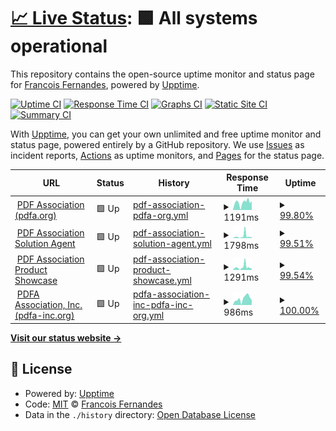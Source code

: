 # [📈 Live Status](https://fernanfs.github.io/www.pdfa.org-monitoring): <!--live status--> **🟩 All systems operational**

This repository contains the open-source uptime monitor and status page for [Francois Fernandes](https://fernanfs.github.io/www.pdfa.org-monitoring), powered by [Upptime](https://github.com/upptime/upptime).

[![Uptime CI](https://github.com/fernanfs/www.pdfa.org-monitoring/workflows/Uptime%20CI/badge.svg)](https://github.com/fernanfs/www.pdfa.org-monitoring/actions?query=workflow%3A%22Uptime+CI%22)
[![Response Time CI](https://github.com/fernanfs/www.pdfa.org-monitoring/workflows/Response%20Time%20CI/badge.svg)](https://github.com/fernanfs/www.pdfa.org-monitoring/actions?query=workflow%3A%22Response+Time+CI%22)
[![Graphs CI](https://github.com/fernanfs/www.pdfa.org-monitoring/workflows/Graphs%20CI/badge.svg)](https://github.com/fernanfs/www.pdfa.org-monitoring/actions?query=workflow%3A%22Graphs+CI%22)
[![Static Site CI](https://github.com/fernanfs/www.pdfa.org-monitoring/workflows/Static%20Site%20CI/badge.svg)](https://github.com/fernanfs/www.pdfa.org-monitoring/actions?query=workflow%3A%22Static+Site+CI%22)
[![Summary CI](https://github.com/fernanfs/www.pdfa.org-monitoring/workflows/Summary%20CI/badge.svg)](https://github.com/fernanfs/www.pdfa.org-monitoring/actions?query=workflow%3A%22Summary+CI%22)

With [Upptime](https://upptime.js.org), you can get your own unlimited and free uptime monitor and status page, powered entirely by a GitHub repository. We use [Issues](https://github.com/fernanfs/www.pdfa.org-monitoring/issues) as incident reports, [Actions](https://github.com/fernanfs/www.pdfa.org-monitoring/actions) as uptime monitors, and [Pages](https://fernanfs.github.io/www.pdfa.org-monitoring) for the status page.

<!--start: status pages-->
<!-- This summary is generated by Upptime (https://github.com/upptime/upptime) -->
<!-- Do not edit this manually, your changes will be overwritten -->
<!-- prettier-ignore -->
| URL | Status | History | Response Time | Uptime |
| --- | ------ | ------- | ------------- | ------ |
| <img alt="" src="https://icons.duckduckgo.com/ip3/www.pdfa.org.ico" height="13"> [PDF Association (pdfa.org)](https://www.pdfa.org) | 🟩 Up | [pdf-association-pdfa-org.yml](https://github.com/fernanfs/www.pdfa.org-monitoring/commits/HEAD/history/pdf-association-pdfa-org.yml) | <details><summary><img alt="Response time graph" src="./graphs/pdf-association-pdfa-org/response-time-week.png" height="20"> 1191ms</summary><br><a href="https://status.pdfa.org/history/pdf-association-pdfa-org"><img alt="Response time 1411" src="https://img.shields.io/endpoint?url=https%3A%2F%2Fraw.githubusercontent.com%2Ffernanfs%2Fwww.pdfa.org-monitoring%2FHEAD%2Fapi%2Fpdf-association-pdfa-org%2Fresponse-time.json"></a><br><a href="https://status.pdfa.org/history/pdf-association-pdfa-org"><img alt="24-hour response time 1406" src="https://img.shields.io/endpoint?url=https%3A%2F%2Fraw.githubusercontent.com%2Ffernanfs%2Fwww.pdfa.org-monitoring%2FHEAD%2Fapi%2Fpdf-association-pdfa-org%2Fresponse-time-day.json"></a><br><a href="https://status.pdfa.org/history/pdf-association-pdfa-org"><img alt="7-day response time 1191" src="https://img.shields.io/endpoint?url=https%3A%2F%2Fraw.githubusercontent.com%2Ffernanfs%2Fwww.pdfa.org-monitoring%2FHEAD%2Fapi%2Fpdf-association-pdfa-org%2Fresponse-time-week.json"></a><br><a href="https://status.pdfa.org/history/pdf-association-pdfa-org"><img alt="30-day response time 1337" src="https://img.shields.io/endpoint?url=https%3A%2F%2Fraw.githubusercontent.com%2Ffernanfs%2Fwww.pdfa.org-monitoring%2FHEAD%2Fapi%2Fpdf-association-pdfa-org%2Fresponse-time-month.json"></a><br><a href="https://status.pdfa.org/history/pdf-association-pdfa-org"><img alt="1-year response time 1563" src="https://img.shields.io/endpoint?url=https%3A%2F%2Fraw.githubusercontent.com%2Ffernanfs%2Fwww.pdfa.org-monitoring%2FHEAD%2Fapi%2Fpdf-association-pdfa-org%2Fresponse-time-year.json"></a></details> | <details><summary><a href="https://status.pdfa.org/history/pdf-association-pdfa-org">99.80%</a></summary><a href="https://status.pdfa.org/history/pdf-association-pdfa-org"><img alt="All-time uptime 99.95%" src="https://img.shields.io/endpoint?url=https%3A%2F%2Fraw.githubusercontent.com%2Ffernanfs%2Fwww.pdfa.org-monitoring%2FHEAD%2Fapi%2Fpdf-association-pdfa-org%2Fuptime.json"></a><br><a href="https://status.pdfa.org/history/pdf-association-pdfa-org"><img alt="24-hour uptime 100.00%" src="https://img.shields.io/endpoint?url=https%3A%2F%2Fraw.githubusercontent.com%2Ffernanfs%2Fwww.pdfa.org-monitoring%2FHEAD%2Fapi%2Fpdf-association-pdfa-org%2Fuptime-day.json"></a><br><a href="https://status.pdfa.org/history/pdf-association-pdfa-org"><img alt="7-day uptime 99.80%" src="https://img.shields.io/endpoint?url=https%3A%2F%2Fraw.githubusercontent.com%2Ffernanfs%2Fwww.pdfa.org-monitoring%2FHEAD%2Fapi%2Fpdf-association-pdfa-org%2Fuptime-week.json"></a><br><a href="https://status.pdfa.org/history/pdf-association-pdfa-org"><img alt="30-day uptime 99.80%" src="https://img.shields.io/endpoint?url=https%3A%2F%2Fraw.githubusercontent.com%2Ffernanfs%2Fwww.pdfa.org-monitoring%2FHEAD%2Fapi%2Fpdf-association-pdfa-org%2Fuptime-month.json"></a><br><a href="https://status.pdfa.org/history/pdf-association-pdfa-org"><img alt="1-year uptime 99.97%" src="https://img.shields.io/endpoint?url=https%3A%2F%2Fraw.githubusercontent.com%2Ffernanfs%2Fwww.pdfa.org-monitoring%2FHEAD%2Fapi%2Fpdf-association-pdfa-org%2Fuptime-year.json"></a></details>
| <img alt="" src="https://icons.duckduckgo.com/ip3/www.pdfa.org.ico" height="13"> [PDF Association Solution Agent](https://www.pdfa.org/solution-agent/) | 🟩 Up | [pdf-association-solution-agent.yml](https://github.com/fernanfs/www.pdfa.org-monitoring/commits/HEAD/history/pdf-association-solution-agent.yml) | <details><summary><img alt="Response time graph" src="./graphs/pdf-association-solution-agent/response-time-week.png" height="20"> 1798ms</summary><br><a href="https://status.pdfa.org/history/pdf-association-solution-agent"><img alt="Response time 946" src="https://img.shields.io/endpoint?url=https%3A%2F%2Fraw.githubusercontent.com%2Ffernanfs%2Fwww.pdfa.org-monitoring%2FHEAD%2Fapi%2Fpdf-association-solution-agent%2Fresponse-time.json"></a><br><a href="https://status.pdfa.org/history/pdf-association-solution-agent"><img alt="24-hour response time 1194" src="https://img.shields.io/endpoint?url=https%3A%2F%2Fraw.githubusercontent.com%2Ffernanfs%2Fwww.pdfa.org-monitoring%2FHEAD%2Fapi%2Fpdf-association-solution-agent%2Fresponse-time-day.json"></a><br><a href="https://status.pdfa.org/history/pdf-association-solution-agent"><img alt="7-day response time 1798" src="https://img.shields.io/endpoint?url=https%3A%2F%2Fraw.githubusercontent.com%2Ffernanfs%2Fwww.pdfa.org-monitoring%2FHEAD%2Fapi%2Fpdf-association-solution-agent%2Fresponse-time-week.json"></a><br><a href="https://status.pdfa.org/history/pdf-association-solution-agent"><img alt="30-day response time 1176" src="https://img.shields.io/endpoint?url=https%3A%2F%2Fraw.githubusercontent.com%2Ffernanfs%2Fwww.pdfa.org-monitoring%2FHEAD%2Fapi%2Fpdf-association-solution-agent%2Fresponse-time-month.json"></a><br><a href="https://status.pdfa.org/history/pdf-association-solution-agent"><img alt="1-year response time 1013" src="https://img.shields.io/endpoint?url=https%3A%2F%2Fraw.githubusercontent.com%2Ffernanfs%2Fwww.pdfa.org-monitoring%2FHEAD%2Fapi%2Fpdf-association-solution-agent%2Fresponse-time-year.json"></a></details> | <details><summary><a href="https://status.pdfa.org/history/pdf-association-solution-agent">99.51%</a></summary><a href="https://status.pdfa.org/history/pdf-association-solution-agent"><img alt="All-time uptime 99.95%" src="https://img.shields.io/endpoint?url=https%3A%2F%2Fraw.githubusercontent.com%2Ffernanfs%2Fwww.pdfa.org-monitoring%2FHEAD%2Fapi%2Fpdf-association-solution-agent%2Fuptime.json"></a><br><a href="https://status.pdfa.org/history/pdf-association-solution-agent"><img alt="24-hour uptime 100.00%" src="https://img.shields.io/endpoint?url=https%3A%2F%2Fraw.githubusercontent.com%2Ffernanfs%2Fwww.pdfa.org-monitoring%2FHEAD%2Fapi%2Fpdf-association-solution-agent%2Fuptime-day.json"></a><br><a href="https://status.pdfa.org/history/pdf-association-solution-agent"><img alt="7-day uptime 99.51%" src="https://img.shields.io/endpoint?url=https%3A%2F%2Fraw.githubusercontent.com%2Ffernanfs%2Fwww.pdfa.org-monitoring%2FHEAD%2Fapi%2Fpdf-association-solution-agent%2Fuptime-week.json"></a><br><a href="https://status.pdfa.org/history/pdf-association-solution-agent"><img alt="30-day uptime 99.74%" src="https://img.shields.io/endpoint?url=https%3A%2F%2Fraw.githubusercontent.com%2Ffernanfs%2Fwww.pdfa.org-monitoring%2FHEAD%2Fapi%2Fpdf-association-solution-agent%2Fuptime-month.json"></a><br><a href="https://status.pdfa.org/history/pdf-association-solution-agent"><img alt="1-year uptime 99.97%" src="https://img.shields.io/endpoint?url=https%3A%2F%2Fraw.githubusercontent.com%2Ffernanfs%2Fwww.pdfa.org-monitoring%2FHEAD%2Fapi%2Fpdf-association-solution-agent%2Fuptime-year.json"></a></details>
| <img alt="" src="https://icons.duckduckgo.com/ip3/www.pdfa.org.ico" height="13"> [PDF Association Product Showcase](https://www.pdfa.org/products/) | 🟩 Up | [pdf-association-product-showcase.yml](https://github.com/fernanfs/www.pdfa.org-monitoring/commits/HEAD/history/pdf-association-product-showcase.yml) | <details><summary><img alt="Response time graph" src="./graphs/pdf-association-product-showcase/response-time-week.png" height="20"> 1291ms</summary><br><a href="https://status.pdfa.org/history/pdf-association-product-showcase"><img alt="Response time 880" src="https://img.shields.io/endpoint?url=https%3A%2F%2Fraw.githubusercontent.com%2Ffernanfs%2Fwww.pdfa.org-monitoring%2FHEAD%2Fapi%2Fpdf-association-product-showcase%2Fresponse-time.json"></a><br><a href="https://status.pdfa.org/history/pdf-association-product-showcase"><img alt="24-hour response time 872" src="https://img.shields.io/endpoint?url=https%3A%2F%2Fraw.githubusercontent.com%2Ffernanfs%2Fwww.pdfa.org-monitoring%2FHEAD%2Fapi%2Fpdf-association-product-showcase%2Fresponse-time-day.json"></a><br><a href="https://status.pdfa.org/history/pdf-association-product-showcase"><img alt="7-day response time 1291" src="https://img.shields.io/endpoint?url=https%3A%2F%2Fraw.githubusercontent.com%2Ffernanfs%2Fwww.pdfa.org-monitoring%2FHEAD%2Fapi%2Fpdf-association-product-showcase%2Fresponse-time-week.json"></a><br><a href="https://status.pdfa.org/history/pdf-association-product-showcase"><img alt="30-day response time 1002" src="https://img.shields.io/endpoint?url=https%3A%2F%2Fraw.githubusercontent.com%2Ffernanfs%2Fwww.pdfa.org-monitoring%2FHEAD%2Fapi%2Fpdf-association-product-showcase%2Fresponse-time-month.json"></a><br><a href="https://status.pdfa.org/history/pdf-association-product-showcase"><img alt="1-year response time 962" src="https://img.shields.io/endpoint?url=https%3A%2F%2Fraw.githubusercontent.com%2Ffernanfs%2Fwww.pdfa.org-monitoring%2FHEAD%2Fapi%2Fpdf-association-product-showcase%2Fresponse-time-year.json"></a></details> | <details><summary><a href="https://status.pdfa.org/history/pdf-association-product-showcase">99.54%</a></summary><a href="https://status.pdfa.org/history/pdf-association-product-showcase"><img alt="All-time uptime 99.96%" src="https://img.shields.io/endpoint?url=https%3A%2F%2Fraw.githubusercontent.com%2Ffernanfs%2Fwww.pdfa.org-monitoring%2FHEAD%2Fapi%2Fpdf-association-product-showcase%2Fuptime.json"></a><br><a href="https://status.pdfa.org/history/pdf-association-product-showcase"><img alt="24-hour uptime 100.00%" src="https://img.shields.io/endpoint?url=https%3A%2F%2Fraw.githubusercontent.com%2Ffernanfs%2Fwww.pdfa.org-monitoring%2FHEAD%2Fapi%2Fpdf-association-product-showcase%2Fuptime-day.json"></a><br><a href="https://status.pdfa.org/history/pdf-association-product-showcase"><img alt="7-day uptime 99.54%" src="https://img.shields.io/endpoint?url=https%3A%2F%2Fraw.githubusercontent.com%2Ffernanfs%2Fwww.pdfa.org-monitoring%2FHEAD%2Fapi%2Fpdf-association-product-showcase%2Fuptime-week.json"></a><br><a href="https://status.pdfa.org/history/pdf-association-product-showcase"><img alt="30-day uptime 99.75%" src="https://img.shields.io/endpoint?url=https%3A%2F%2Fraw.githubusercontent.com%2Ffernanfs%2Fwww.pdfa.org-monitoring%2FHEAD%2Fapi%2Fpdf-association-product-showcase%2Fuptime-month.json"></a><br><a href="https://status.pdfa.org/history/pdf-association-product-showcase"><img alt="1-year uptime 99.97%" src="https://img.shields.io/endpoint?url=https%3A%2F%2Fraw.githubusercontent.com%2Ffernanfs%2Fwww.pdfa.org-monitoring%2FHEAD%2Fapi%2Fpdf-association-product-showcase%2Fuptime-year.json"></a></details>
| <img alt="" src="https://icons.duckduckgo.com/ip3/pdfa-inc.org.ico" height="13"> [PDFA Association, Inc. (pdfa-inc.org)](https://pdfa-inc.org) | 🟩 Up | [pdfa-association-inc-pdfa-inc-org.yml](https://github.com/fernanfs/www.pdfa.org-monitoring/commits/HEAD/history/pdfa-association-inc-pdfa-inc-org.yml) | <details><summary><img alt="Response time graph" src="./graphs/pdfa-association-inc-pdfa-inc-org/response-time-week.png" height="20"> 986ms</summary><br><a href="https://status.pdfa.org/history/pdfa-association-inc-pdfa-inc-org"><img alt="Response time 1079" src="https://img.shields.io/endpoint?url=https%3A%2F%2Fraw.githubusercontent.com%2Ffernanfs%2Fwww.pdfa.org-monitoring%2FHEAD%2Fapi%2Fpdfa-association-inc-pdfa-inc-org%2Fresponse-time.json"></a><br><a href="https://status.pdfa.org/history/pdfa-association-inc-pdfa-inc-org"><img alt="24-hour response time 733" src="https://img.shields.io/endpoint?url=https%3A%2F%2Fraw.githubusercontent.com%2Ffernanfs%2Fwww.pdfa.org-monitoring%2FHEAD%2Fapi%2Fpdfa-association-inc-pdfa-inc-org%2Fresponse-time-day.json"></a><br><a href="https://status.pdfa.org/history/pdfa-association-inc-pdfa-inc-org"><img alt="7-day response time 986" src="https://img.shields.io/endpoint?url=https%3A%2F%2Fraw.githubusercontent.com%2Ffernanfs%2Fwww.pdfa.org-monitoring%2FHEAD%2Fapi%2Fpdfa-association-inc-pdfa-inc-org%2Fresponse-time-week.json"></a><br><a href="https://status.pdfa.org/history/pdfa-association-inc-pdfa-inc-org"><img alt="30-day response time 1014" src="https://img.shields.io/endpoint?url=https%3A%2F%2Fraw.githubusercontent.com%2Ffernanfs%2Fwww.pdfa.org-monitoring%2FHEAD%2Fapi%2Fpdfa-association-inc-pdfa-inc-org%2Fresponse-time-month.json"></a><br><a href="https://status.pdfa.org/history/pdfa-association-inc-pdfa-inc-org"><img alt="1-year response time 1097" src="https://img.shields.io/endpoint?url=https%3A%2F%2Fraw.githubusercontent.com%2Ffernanfs%2Fwww.pdfa.org-monitoring%2FHEAD%2Fapi%2Fpdfa-association-inc-pdfa-inc-org%2Fresponse-time-year.json"></a></details> | <details><summary><a href="https://status.pdfa.org/history/pdfa-association-inc-pdfa-inc-org">100.00%</a></summary><a href="https://status.pdfa.org/history/pdfa-association-inc-pdfa-inc-org"><img alt="All-time uptime 99.98%" src="https://img.shields.io/endpoint?url=https%3A%2F%2Fraw.githubusercontent.com%2Ffernanfs%2Fwww.pdfa.org-monitoring%2FHEAD%2Fapi%2Fpdfa-association-inc-pdfa-inc-org%2Fuptime.json"></a><br><a href="https://status.pdfa.org/history/pdfa-association-inc-pdfa-inc-org"><img alt="24-hour uptime 100.00%" src="https://img.shields.io/endpoint?url=https%3A%2F%2Fraw.githubusercontent.com%2Ffernanfs%2Fwww.pdfa.org-monitoring%2FHEAD%2Fapi%2Fpdfa-association-inc-pdfa-inc-org%2Fuptime-day.json"></a><br><a href="https://status.pdfa.org/history/pdfa-association-inc-pdfa-inc-org"><img alt="7-day uptime 100.00%" src="https://img.shields.io/endpoint?url=https%3A%2F%2Fraw.githubusercontent.com%2Ffernanfs%2Fwww.pdfa.org-monitoring%2FHEAD%2Fapi%2Fpdfa-association-inc-pdfa-inc-org%2Fuptime-week.json"></a><br><a href="https://status.pdfa.org/history/pdfa-association-inc-pdfa-inc-org"><img alt="30-day uptime 100.00%" src="https://img.shields.io/endpoint?url=https%3A%2F%2Fraw.githubusercontent.com%2Ffernanfs%2Fwww.pdfa.org-monitoring%2FHEAD%2Fapi%2Fpdfa-association-inc-pdfa-inc-org%2Fuptime-month.json"></a><br><a href="https://status.pdfa.org/history/pdfa-association-inc-pdfa-inc-org"><img alt="1-year uptime 99.99%" src="https://img.shields.io/endpoint?url=https%3A%2F%2Fraw.githubusercontent.com%2Ffernanfs%2Fwww.pdfa.org-monitoring%2FHEAD%2Fapi%2Fpdfa-association-inc-pdfa-inc-org%2Fuptime-year.json"></a></details>

<!--end: status pages-->

[**Visit our status website →**](https://fernanfs.github.io/www.pdfa.org-monitoring)

## 📄 License

- Powered by: [Upptime](https://github.com/upptime/upptime)
- Code: [MIT](./LICENSE) © [Francois Fernandes](https://fernanfs.github.io/www.pdfa.org-monitoring)
- Data in the `./history` directory: [Open Database License](https://opendatacommons.org/licenses/odbl/1-0/)
